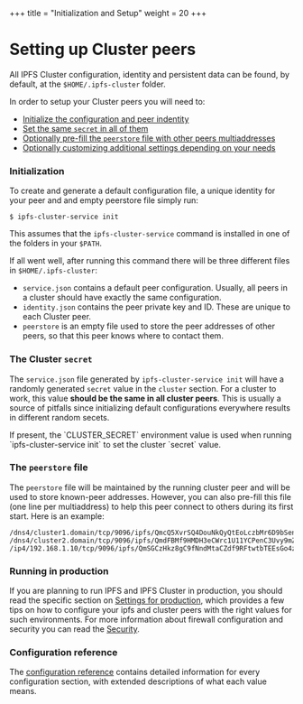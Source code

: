 +++
title = "Initialization and Setup"
weight = 20
+++

# Setting up Cluster peers

All IPFS Cluster configuration, identity and persistent data can be found, by default, at the `$HOME/.ipfs-cluster` folder.

In order to setup your Cluster peers you will need to:

* [Initialize the configuration and peer indentity](#initialization)
* [Set the same `secret` in all of them](#the-cluster-secret)
* [Optionally pre-fill the `peerstore` file with other peers multiaddresses](#the-peerstore-file)
* [Optionally customizing additional settings depending on your needs](#running-in-production)

### Initialization

To create and generate a default configuration file, a unique identity for your peer and and empty peerstore file simply run:

```
$ ipfs-cluster-service init
```

This assumes that the `ipfs-cluster-service` command is installed in one of the folders in your `$PATH`.

If all went well, after running this command there will be three different files in `$HOME/.ipfs-cluster`:

* `service.json` contains a default peer configuration. Usually, all peers in a cluster should have exactly the same configuration.
* `identity.json` contains the peer private key and ID. These are unique to each Cluster peer.
* `peerstore` is an empty file used to store the peer addresses of other peers, so that this peer knows where to contact them.


### The Cluster `secret`

The `service.json` file generated by `ipfs-cluster-service init` will have a randomly generated `secret` value in the `cluster` section. For a cluster to work, this value **should be the same in all cluster peers**. This is usually a source of pitfalls since initializing default configurations everywhere results in different random secets.

<div class="tipbox tip">If present, the `CLUSTER_SECRET` environment value is used when running `ipfs-cluster-service init` to set the cluster `secret` value.</div>


### The `peerstore` file


The `peerstore` file will be maintained by the running cluster peer and will be used to store known-peer addresses. However,
you can also pre-fill this file (one line per multiaddress) to help this peer connect to others during its first start. Here is an example:

```text
/dns4/cluster1.domain/tcp/9096/ipfs/QmcQ5XvrSQ4DouNkQyQtEoLczbMr6D9bSenGy6WQUCQUBt
/dns4/cluster2.domain/tcp/9096/ipfs/QmdFBMf9HMDH3eCWrc1U11YCPenC3Uvy9mZQ2BedTyKTDf
/ip4/192.168.1.10/tcp/9096/ipfs/QmSGCzHkz8gC9fNndMtaCZdf9RFtwtbTEEsGo4zkVfcykD
```

### Running in production

If you are planning to run IPFS and IPFS Cluster in production, you should read the specific section on [Settings for production](/documentation/administration/production), which provides a few tips on how to configure your ipfs and cluster peers with the right values for such environments. For more information about firewall configuration and security you can read the [Security](/documenation/administration/security).

### Configuration reference

The [configuration reference](/documentation/administration/configuration) contains detailed information for every configuration section, with extended descriptions of what each value means.
